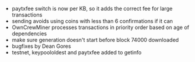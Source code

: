 * paytxfee switch is now per KB, so it adds the correct fee for large transactions
* sending avoids using coins with less than 6 confirmations if it can
* OwnCrewMiner processes transactions in priority order based on age of dependencies
* make sure generation doesn't start before block 74000 downloaded
* bugfixes by Dean Gores
* testnet, keypoololdest and paytxfee added to getinfo
